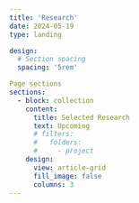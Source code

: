 ```yaml
---
title: 'Research'
date: 2024-05-19
type: landing

design:
  # Section spacing
  spacing: '5rem'

Page sections
sections:
  - block: collection
    content:
      title: Selected Research
      text: Upcoming
      # filters:
      #   folders:
      #     - project
    design:
      view: article-grid
      fill_image: false
      columns: 3
---
```

